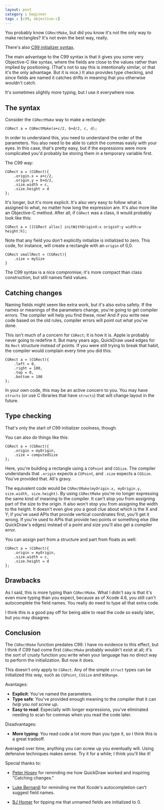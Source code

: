 ```yaml
---
layout: post
category : beginner
tags : [c99, objective-c]
---
```


You probably know `CGRectMake`, but did you know it's not the only way to make rectangles? It's not even the best way, really.

There's also [C99 initializer syntax][1].

The main advantage to the C99 syntax is that it gives you some very Objective-C like syntax, where the fields are close to the values rather than implied by positioning. (That's not to say this is intentionally similar, or that it's the only advantage. But it is nice.) It also provides type checking, and since fields are named it catches drifts in meaning that you otherwise wouldn't catch.

It's sometimes slightly *more* typing, but I use it everywhere now.

## The syntax ##

Consider the `CGRectMake` way to make a rectangle:

    CGRect a = CGRectMake(a+c/2, b+d/2, c, d);

In order to understand this, you need to understand the order of the parameters. You also need to be able to catch the commas easily with your eyes. In this case, that's pretty easy, but if the expressions were more complicated you'd probably be storing them in a temporary variable first.

The C99 way:

    CGRect a = (CGRect){
        .origin.x = a+c/2,
        .origin.y = b+d/2,
        .size.width = c,
        .size.height = d
    };

It's longer, but it's more explicit. It's also very easy to follow what is assigned to what, no matter how long the expression are. It's also more like an Objective-C method. After all, if `CGRect` was a class, it would probably look like this:

    CGRect a = [[CGRect alloc] initWithOriginX:x originY:y width:w height:h];

Note that any field you don't explicitly initialize is initialized to zero. This code, for instance, will create a rectangle with an `origin` of 0,0.

    CGRect smallRect = (CGRect){
        .size = mySize
    }

The C99 syntax is a nice compromise; it's more compact than class construction, but still names field values.

## Catching changes ##

Naming fields might seem like extra work, but it's also extra safety. If the names or meanings of the parameters change, you're going to get compiler errors. The compiler will help you find these, now! And if you write new code based on the old rules, compiler errors will point out what you've done.

This isn't much of a concern for `CGRect`; it is how it is. Apple is probably never going to redefine it. But many years ago, QuickDraw used edges for its `Rect` structure instead of points. If you were still trying to break that habit, the compiler would complain every time you did this:

    CGRect a = (CGRect){
        .left = 0,
        .right = 100,
        .top = 0,
        .bottom = 100
    };

In your own code, this may be an active concern to you. You may have `structs` (or use C libraries that have `structs`) that will change layout in the future.

## Type checking ##

That's only the start of C99 initializer coolness, though.

You can also do things like this:

    CGRect a = (CGRect){
        .origin = myOrigin,
        .size = computedSize
    };

Here, you're building a rectangle using a `CGPoint` and `CGSize`. The compiler understands that `.origin` expects a `CGPoint`, and `.size` expects a `CGSize`. You've provided that. All's gravy.

The equivalent code would be `CGRectMake(myOrigin.x, myOrigin.y, size.width, size.height)`. By using `CGRectMake` you're no longer expressing the same kind of meaning to the compiler. It can't stop you from assigning part of the size to the origin. It also won't stop you from assigning the width to the height. It doesn't even give you a good clue about which is the X and Y; if you've used APIs that provide vertical coordinates first, you'll get it wrong. If you're used to APIs that provide two points or something else (like QuickDraw's edges) instead of a point and size you'll also get a compiler error.

You can assign part from a structure and part from floats as well:

    CGRect a = (CGRect){
        .origin = myOrigin,
        .size.width = c,
        .size.height = d
    };

## Drawbacks ##

As I said, this is more typing than `CGRectMake`. What I didn't say is that it's even more typing than you expect, because as of Xcode 4.6, you still can't autocomplete the field names. You really do need to type all that extra code.

I think this is a good pay off for being able to read the code so easily later, but you may disagree.

## Conclusion ##

The `CGRectMake` function predates C99. I have no evidence to this effect, but I think if C99 had come first `CGRectMake` probably wouldn't exist at all; it's the sort of crusty function you write when your language has no direct way to perform the initialization. But now it does.

This doesn't only apply to `CGRect`. Any of the simple `struct` types can be initialized this way, such as `CGPoint`, `CGSize` and `NSRange`.

Avantages:

- **Explicit**: You've named the parameters.
- **Type safe**: You've provided enough meaning to the compiler that it can *help you not screw up*.
- **Easy to read**: Especially with longer expressions, you've eliminated needing to scan for commas when you read the code later.

Disadvantages:

- **More typing**: You read code a lot more than you type it, so I think this is a great tradeoff.

Averaged over time, anything you can screw up you eventually will. Using defensive techniques makes sense. Try it for a while; I think you'll like it!

Special thanks to:

- [Peter Hosey][boredzo] for reminding me how QuickDraw worked and inspiring "Catching changes."
- [Luke Bernardi][luka_bernardi] for reminding me that Xcode's autocompletion can't suggest field names.
- [BJ Homer][bjhomer] for tipping me that unnamed fields are initialized to 0.

  [1]: http://publib.boulder.ibm.com/infocenter/lnxpcomp/v8v101/index.jsp?topic=%2Fcom.ibm.xlcpp8l.doc%2Flanguage%2Fref%2Fstrin.htm
  [boredzo]: https://twitter.com/boredzo
  [luka_bernardi]: https://twitter.com/luka_bernardi
  [bjhomer]: https://twitter.com/bjhomer